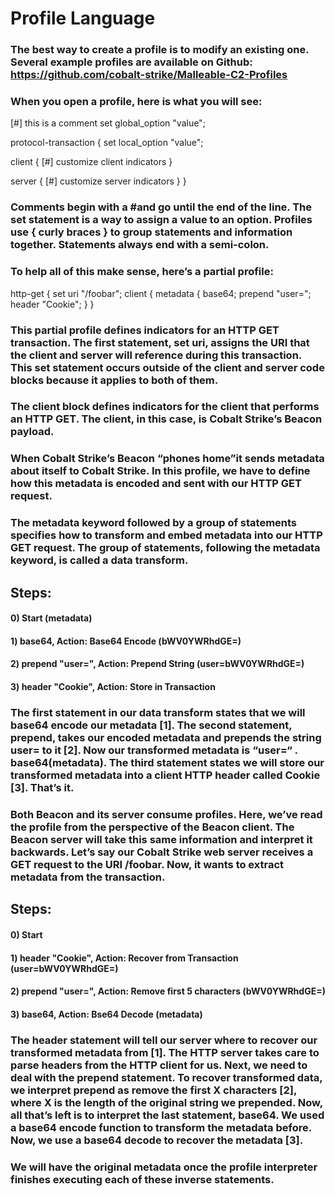 # Profile Language

### The best way to create a profile is to modify an existing one. Several example profiles are available on Github: https://github.com/cobalt-strike/Malleable-C2-Profiles

### When you open a profile, here is what you will see:

[#] this is a comment
set global_option "value";

protocol-transaction {
  set local_option "value";
  
  client {
      [#] customize client indicators
  }
 
  server {
      [#] customize server indicators
  }
}

### Comments begin with a #and go until the end of the line. The set statement is a way to assign a value to an option. Profiles use { curly braces } to group statements and information together. Statements always end with a semi-colon.

### To help all of this make sense, here’s a partial profile:

http-get {
        set uri "/foobar";
        client {
            metadata {
                      base64;
                      prepend "user=";
                      header "Cookie";
            }
    }

### This partial profile defines indicators for an HTTP GET transaction. The first statement, set uri, assigns the URI that the client and server will reference during this transaction. This set statement occurs outside of the client and server code blocks because it applies to both of them.

### The client block defines indicators for the client that performs an HTTP GET. The client, in this case, is Cobalt Strike’s Beacon payload.

### When Cobalt Strike’s Beacon “phones home”it sends metadata about itself to Cobalt Strike. In this profile, we have to define how this metadata is encoded and sent with our HTTP GET request.

### The metadata keyword followed by a group of statements specifies how to transform and embed metadata into our HTTP GET request. The group of statements, following the metadata keyword, is called a data transform.

## Steps:

#### 0) Start (metadata)

#### 1) base64, Action: Base64 Encode (bWV0YWRhdGE=)

#### 2) prepend "user=", Action: Prepend String (user=bWV0YWRhdGE=)

#### 3) header "Cookie", Action: Store in Transaction

### The first statement in our data transform states that we will base64 encode our metadata [1]. The second statement, prepend, takes our encoded metadata and prepends the string user= to it [2]. Now our transformed metadata is “user=“ . base64(metadata). The third statement states we will store our transformed metadata into a client HTTP header called Cookie [3]. That’s it.

### Both Beacon and its server consume profiles. Here, we’ve read the profile from the perspective of the Beacon client. The Beacon server will take this same information and interpret it backwards. Let’s say our Cobalt Strike web server receives a GET request to the URI /foobar. Now, it wants to extract metadata from the transaction.

## Steps:

#### 0) Start

#### 1) header "Cookie", Action: Recover from Transaction (user=bWV0YWRhdGE=)

#### 2) prepend "user=", Action: Remove first 5 characters (bWV0YWRhdGE=)

#### 3) base64, Action: Bse64 Decode (metadata)

### The header statement will tell our server where to recover our transformed metadata from [1]. The HTTP server takes care to parse headers from the HTTP client for us. Next, we need to deal with the prepend statement. To recover transformed data, we interpret prepend as remove the first X characters [2], where X is the length of the original string we prepended. Now, all that’s left is to interpret the last statement, base64. We used a base64 encode function to transform the metadata before. Now, we use a base64 decode to recover the metadata [3].

### We will have the original metadata once the profile interpreter finishes executing each of these inverse statements.


